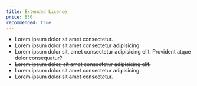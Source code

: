 ```yaml
---
title: Extended Licence
price: 850
recommended: true
---
```

- Lorem ipsum dolor sit amet consectetur.
- Lorem ipsum dolor sit amet consectetur adipisicing.
- Lorem ipsum dolor sit, amet consectetur adipisicing elit. Provident atque dolor consequatur?
- ~~Lorem ipsum dolor, sit amet consectetur adipisicing elit.~~
- Lorem ipsum dolor sit amet consectetur adipisicing.
- ~~Lorem ipsum dolor sit amet consectetur.~~